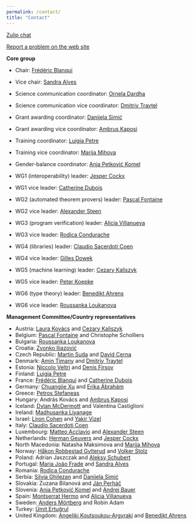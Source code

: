 ```yaml
---
permalink: /contact/
title: "Contact"
---
```


[Zulip chat](https://epn.zulipchat.com/)

[Report a problem on the web site](https://github.com/EuroProofNet/europroofnet.github.io/issues)

**Core group**

- Chair: [Frédéric Blanqui](https://blanqui.gitlabpages.inria.fr/)
- Vice chair: [Sandra Alves](https://www.dcc.fc.up.pt/~sandra/)

- Science communication coordinator: [Ornela Dardha](http://www.dcs.gla.ac.uk/~ornela/)
- Science communication vice coordinator: [Dmitriy Traytel](https://traytel.bitbucket.io/)
- Grant awarding coordinator: [Danijela Simić](http://poincare.matf.bg.ac.rs/~danijela/)
- Grant awarding vice coordinator: [Ambrus Kaposi](https://akaposi.github.io/)
- Training coordinator: [Luigia Petre](http://users.abo.fi/lpetre/)
- Training vice coordinator: [Marija Mihova](https://finki.ukim.mk/en/staff/marija-mihova)
- Gender-balance coordinator: [Anja Petković Komel](https://anjapetkovic.com/)

- WG1 (interoperability) leader: [Jesper Cockx](https://jesper.sikanda.be/)
- WG1 vice leader: [Catherine Dubois](http://web4.ensiie.fr/~catherine.dubois/)

- WG2 (automated theorem provers) leader: [Pascal Fontaine](https://people.montefiore.uliege.be/pfontain/)
- WG2 vice leader: [Alexander Steen](https://www.alexandersteen.de/)

- WG3 (program verification) leader: [Alicia Villanueva](http://personales.upv.es/alvilga1/)
- WG3 vice leader: [Rodica Condurache](https://profs.info.uaic.ro/~rodica.condurache/)

- WG4 (libraries) leader: [Claudio Sacerdoti Coen](http://www.cs.unibo.it/~sacerdot/)
- WG4 vice leader: [Gilles Dowek](http://www.lsv.fr/~dowek/)

- WG5 (machine learning) leader: [Cezary Kaliszyk](http://cl-informatik.uibk.ac.at/cek/)
- WG5 vice leader: [Peter Koepke](http://www.hcm.uni-bonn.de/de/people/profile/peter-koepke/)

- WG6 (type theory) leader: [Benedikt Ahrens](https://benediktahrens.gitlab.io/)
- WG6 vice leader: [Roussanka Loukanova](https://staff.math.su.se/rloukanova/)

**Management Committee/Country representatives**

- Austria: [Laura Kovács](http://lkovacs.com/) and [Cezary Kaliszyk](http://cl-informatik.uibk.ac.at/cek/)
- Belgium: [Pascal Fontaine](https://people.montefiore.uliege.be/pfontain/) and Christophe Scholliers
- Bulgaria: [Roussanka Loukanova](https://staff.math.su.se/rloukanova/)
- Croatia: [Zvonko Iljazović](https://www.pmf.unizg.hr/en/zvonko.iljazovic)
- Czech Republic: [Martin Suda](http://people.ciirc.cvut.cz/~sudamar2/) and [David Cerna](https://www.cs.cas.cz/staff/dcerna/)
- Denmark: [Amin Timany](https://cs.au.dk/~timany/) and [Dmitriy Traytel](https://traytel.bitbucket.io/)
- Estonia: [Niccolo Veltri](https://niccoloveltri.github.io/) and [Denis Firsov](http://firsov.ee/)
- Finland: [Luigia Petre](http://users.abo.fi/lpetre/)
- France: [Frédéric Blanqui](https://blanqui.gitlabpages.inria.fr/) and [Catherine Dubois](http://web4.ensiie.fr/~catherine.dubois/)
- Germany: [Chuangjie Xu](https://cj-xu.github.io/) and [Erika Ábrahám](https://ths.rwth-aachen.de/people/erika-abraham/)
- Greece: [Petros Stefaneas](https://ntua.academia.edu/PStefaneas)
- Hungary: András Kovács and [Ambrus Kaposi](https://akaposi.github.io/)
- Iceland: [Dylan McDermott](https://dylanm.org/) and Valentina Castiglioni
- Ireland: [Madhusanka Liyanage](https://sites.google.com/view/madhusanka/home)
- Israel: [Liron Cohen](https://in.bgu.ac.il/en/Pages/Liron-Cohen.aspx) and [Yakir Vizel](http://www.cs.technion.ac.il/~yvizel/)
- Italy: [Claudio Sacerdoti Coen](http://www.cs.unibo.it/~sacerdot/)
- Luxembourg: [Matteo Acclavio](http://www.matteoacclavio.com) and [Alexander Steen](https://www.alexandersteen.de/)
- Netherlands: [Herman Geuvers](http://www.cs.ru.nl/~herman/) and [Jesper Cockx](https://jesper.sikanda.be/)
- North Macedonia: Natasha Maksimova and [Marija Mihova](https://finki.ukim.mk/en/staff/marija-mihova)
- Norway: [Håkon Robbestad Gylterud](https://hakon.gylterud.net/) and [Volker Stolz](https://ict.hvl.no/people/volker-stolz/)
- Poland: Adrian Jaszczak and [Aleksy Schubert](https://www.mimuw.edu.pl/~alx/)
- Portugal: [Maria João Frade](https://haslab.uminho.pt/mjf/) and [Sandra Alves](https://www.dcc.fc.up.pt/~sandra/)
- Romania: [Rodica Condurache](https://profs.info.uaic.ro/~rodica.condurache/)
- Serbia: [Silvia Ghilezan](http://imft.ftn.uns.ac.rs/~silvia/) and [Danijela Simić](http://poincare.matf.bg.ac.rs/~danijela/) 
- Slovakia: Zuzana Bilanová and [Ján Perháč](https://kpi.fei.tuke.sk/en/person/jan-perhac)
- Slovenia: [Anja Petković Komel](https://anjapetkovic.com/) and [Andrej Bauer](http://www.andrej.com/)
- Spain: [Montserrat Hermo](http://www.sc.ehu.es/jiwhehum2/LoRea/Mhermo/research.html) and [Alicia Villanueva](http://personales.upv.es/alvilga1/)
- Sweden: [Anders Mörtberg](https://staff.math.su.se/anders.mortberg/) and Robin Adam
- Turkey: [Ümit Ertuğrul](https://avesis.ktu.edu.tr/uertugrul/)
- United Kingdom: [Angeliki Koutsoukou-Argyraki](https://www.cl.cam.ac.uk/~ak2110/) and [Benedikt Ahrens](https://benediktahrens.gitlab.io/)
